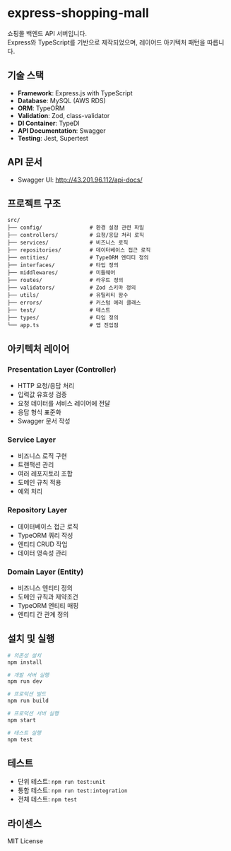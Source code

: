 # express-shopping-mall

쇼핑몰 백엔드 API 서버입니다.  
Express와 TypeScript를 기반으로 제작되었으며, 레이어드 아키텍처 패턴을 따릅니다.

## 기술 스택

- **Framework**: Express.js with TypeScript
- **Database**: MySQL (AWS RDS)
- **ORM**: TypeORM
- **Validation**: Zod, class-validator
- **DI Container**: TypeDI
- **API Documentation**: Swagger
- **Testing**: Jest, Supertest

## API 문서

- Swagger UI: http://43.201.96.112/api-docs/

## 프로젝트 구조

```
src/
├── config/               # 환경 설정 관련 파일
├── controllers/          # 요청/응답 처리 로직
├── services/             # 비즈니스 로직
├── repositories/         # 데이터베이스 접근 로직
├── entities/             # TypeORM 엔티티 정의
├── interfaces/           # 타입 정의
├── middlewares/          # 미들웨어
├── routes/               # 라우트 정의
├── validators/           # Zod 스키마 정의
├── utils/                # 유틸리티 함수
├── errors/               # 커스텀 에러 클래스
├── test/                 # 테스트
├── types/                # 타입 정의
└── app.ts                # 앱 진입점
```

## 아키텍처 레이어

### Presentation Layer (Controller)

- HTTP 요청/응답 처리
- 입력값 유효성 검증
- 요청 데이터를 서비스 레이어에 전달
- 응답 형식 표준화
- Swagger 문서 작성

### Service Layer

- 비즈니스 로직 구현
- 트랜잭션 관리
- 여러 레포지토리 조합
- 도메인 규칙 적용
- 예외 처리

### Repository Layer

- 데이터베이스 접근 로직
- TypeORM 쿼리 작성
- 엔티티 CRUD 작업
- 데이터 영속성 관리

### Domain Layer (Entity)

- 비즈니스 엔티티 정의
- 도메인 규칙과 제약조건
- TypeORM 엔티티 매핑
- 엔티티 간 관계 정의

## 설치 및 실행

```bash
# 의존성 설치
npm install

# 개발 서버 실행
npm run dev

# 프로덕션 빌드
npm run build

# 프로덕션 서버 실행
npm start

# 테스트 실행
npm test
```

## 테스트

- 단위 테스트: `npm run test:unit`
- 통합 테스트: `npm run test:integration`
- 전체 테스트: `npm test`

## 라이센스

MIT License
